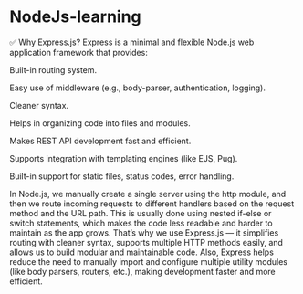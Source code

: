 # NodeJs-learning

✅ Why Express.js?
Express is a minimal and flexible Node.js web application framework that provides:

Built-in routing system.

Easy use of middleware (e.g., body-parser, authentication, logging).

Cleaner syntax.

Helps in organizing code into files and modules.

Makes REST API development fast and efficient.

Supports integration with templating engines (like EJS, Pug).

Built-in support for static files, status codes, error handling.



In Node.js, we manually create a single server using the http module, and then we route incoming requests to different handlers based on the request method and the URL path. This is usually done using nested if-else or switch statements, which makes the code less readable and harder to maintain as the app grows. That’s why we use Express.js — it simplifies routing with cleaner syntax, supports multiple HTTP methods easily, and allows us to build modular and maintainable code. Also, Express helps reduce the need to manually import and configure multiple utility modules (like body parsers, routers, etc.), making development faster and more efficient.
